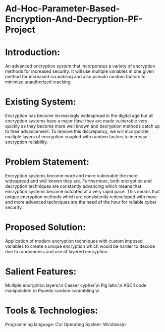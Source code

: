 # Ad-Hoc-Parameter-Based-Encryption-And-Decryption-PF-Project
# Introduction:
An advanced encryption system that incorporates a variety of encryption methods for increased security. It will use multiple variables in one given method for increased scrambling and also pseudo random factors to minimize unauthorized cracking.

# Existing System:
Encryption has become increasingly widespread in the digital age but all encryption systems have a major flaw: they are made vulnerable very quickly as they become more well known  and decryption methods catch up to their advancement. To remove this discrepancy, we will incorporate multiple layers of encryption coupled with random factors to increase encryption reliability.

# Problem Statement:
Encryption systems become more and more vulnerable the more widespread and well known they are. Furthermore, both encryption and decryption techniques are constantly advancing which means that encryption systems become outdated at a very rapid pace. This means that unique encryption methods which are consistently redeveloped with more and more advanced techniques are the need of the hour for reliable cyber security.

# Proposed Solution:
Application of modern encryption techniques with custom imposed variables to create a unique encryption which would be harder to decode due to randomness and use of layered encryption.

# Salient Features:
Multiple encryption layers:\n
  Caeser cypher.\n
  Pig latin.\n
  ASCII code manipulation.\n
  Psuedo random scrambling.\n

# Tools & Technologies:
Programming language: C\n 
Operating System: Windows\n 
